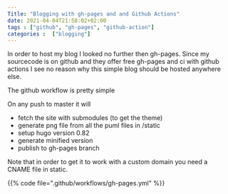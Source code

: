 ```yaml
---
Title: "Blogging with gh-pages and and Github Actions"
date: 2021-04-04T21:58:02+02:00
tags : ["github", "gh-pages", "github-action"]
categories :  ["blogging"]
---
```


In order to host my blog I looked no further then gh-pages. Since my sourcecode is on github and they offer free gh-pages and ci with github actions I see no reason why this simple blog should be hosted anywhere else.


The github workflow is pretty simple

On any push to master it will
 - fetch the site with submodules (to get the theme)
 - generate png file from all the puml files in /static
 - setup hugo version 0.82
 - generate minified version
 - publish to gh-pages branch

Note that in order to get it to work with a custom domain you need a CNAME file in static.

{{% code file=".github/workflows/gh-pages.yml" %}}

